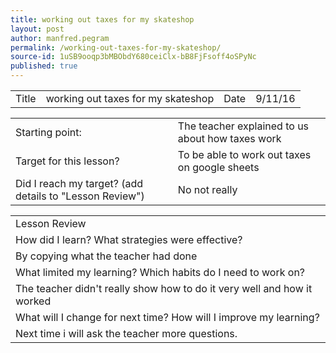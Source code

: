 ```yaml
---
title: working out taxes for my skateshop
layout: post
author: manfred.pegram
permalink: /working-out-taxes-for-my-skateshop/
source-id: 1uSB9ooqp3bMBObdY680ceiClx-bB8FjFsoff4oSPyNc
published: true
---
```

<table>
  <tr>
    <td>Title</td>
    <td>working out taxes for my skateshop</td>
    <td>Date</td>
    <td>9/11/16</td>
  </tr>
</table>


<table>
  <tr>
    <td>Starting point:</td>
    <td>The teacher explained to us about how taxes work</td>
  </tr>
  <tr>
    <td>Target for this lesson?</td>
    <td>To be able to work out taxes on google sheets</td>
  </tr>
  <tr>
    <td>Did I reach my target? 
(add details to "Lesson Review")</td>
    <td>No not really</td>
  </tr>
</table>


<table>
  <tr>
    <td>Lesson Review</td>
  </tr>
  <tr>
    <td>How did I learn? What strategies were effective? </td>
  </tr>
  <tr>
    <td>By copying what the teacher had done</td>
  </tr>
  <tr>
    <td>What limited my learning? Which habits do I need to work on? </td>
  </tr>
  <tr>
    <td>The teacher didn't really show how to do it very well and how it worked</td>
  </tr>
  <tr>
    <td>What will I change for next time? How will I improve my learning?</td>
  </tr>
  <tr>
    <td>Next time i will ask the teacher more questions.</td>
  </tr>
</table>


